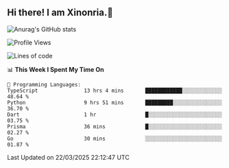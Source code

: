## Hi there! I am Xinonria.👋

![Anurag's GitHub stats](https://status-git-main-xinonrias-projects-f26540e3.vercel.app/api?username=xinonria&hide=stars,issues)

<!--START_SECTION:waka-->
![Profile Views](http://img.shields.io/badge/Profile%20Views-0-blue)

![Lines of code](https://img.shields.io/badge/From%20Hello%20World%20I%27ve%20Written-1.9%20million%20lines%20of%20code-blue)

📊 **This Week I Spent My Time On** 

```text
💬 Programming Languages: 
TypeScript               13 hrs 4 mins       ████████████░░░░░░░░░░░░░   48.64 % 
Python                   9 hrs 51 mins       █████████░░░░░░░░░░░░░░░░   36.70 % 
Dart                     1 hr                █░░░░░░░░░░░░░░░░░░░░░░░░   03.75 % 
Prisma                   36 mins             █░░░░░░░░░░░░░░░░░░░░░░░░   02.27 % 
Go                       30 mins             ░░░░░░░░░░░░░░░░░░░░░░░░░   01.87 % 
```


 Last Updated on 22/03/2025 22:12:47 UTC
<!--END_SECTION:waka-->

<!--
**xinonria/xinonria** is a ✨ _special_ ✨ repository because its `README.md` (this file) appears on your GitHub profile.

Here are some ideas to get you started:

- 🔭 I’m currently working on ...
- 🌱 I’m currently learning ...
- 👯 I’m looking to collaborate on ...
- 🤔 I’m looking for help with ...
- 💬 Ask me about ...
- 📫 How to reach me: ...
- 😄 Pronouns: ...
- ⚡ Fun fact: ...
-->
